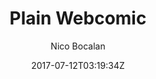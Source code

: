 ---
title: "Plain Webcomic"
github: https://github.com/peahatlanding/Plain-Webcomic
demo: https://peahatlanding.github.io/Plain-Webcomic/
author: Nico Bocalan

ssg:
  - Jekyll
cms:
  - No Cms
date: 2017-07-12T03:19:34Z
github_branch: master
stale: true
---